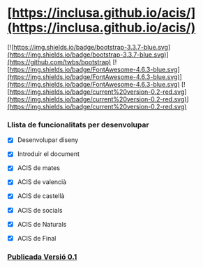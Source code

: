 # [https://inclusa.github.io/acis/](https://inclusa.github.io/acis/)

[![https://img.shields.io/badge/bootstrap-3.3.7-blue.svg](https://img.shields.io/badge/bootstrap-3.3.7-blue.svg)](https://github.com/twbs/bootstrap)
[![https://img.shields.io/badge/FontAwesome-4.6.3-blue.svg](https://img.shields.io/badge/FontAwesome-4.6.3-blue.svg)](https://img.shields.io/badge/FontAwesome-4.6.3-blue.svg)
[![https://img.shields.io/badge/current%20version-0.2-red.svg](https://img.shields.io/badge/current%20version-0.2-red.svg)](https://img.shields.io/badge/current%20version-0.2-red.svg)

### Llista de funcionalitats per desenvolupar

- [X] Desenvolupar diseny

- [X] Introduir el document

- [X] ACIS de mates

- [X] ACIS de valencià

- [X] ACIS de castellà

- [X] ACIS de socials

- [X] ACIS de Naturals

- [X] ACIS de Final

### [Publicada Versió 0.1](https://github.com/inclusa/acis/releases/tag/v0.1)
